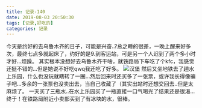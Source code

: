 ```yaml
---
title: 记录-140
date: 2019-08-03 20:50:30
tags: [记录,好吃的]
categories: 记录
---
```

今天是约好的去乌鲁木齐的日子，可能是兴奋..?总之睡的很差，一晚上醒来好多次，最终七点多就起床了，约好的是9.到客运站，可是另一个人迟到了两个多小时才好...烦躁。
其实根本没想好去乌鲁木齐干啥，就铁路局下车吃了个kfc，我感觉还挺不错的...但是她说不好吃qwq我还吃了好多。
![汉堡](/img/记录140-1.jpg)
然后又坐地铁去了趟水上乐园，什么也没玩就瞎转了一圈...然后回来时还买多了一张票，或许我长得像骗子吧...多余的一张票也没卖出去，当自己收藏了（其实出站时还想交回去..但是太麻烦了。
一天买了三瓶水..在水上乐园买了一瓶直接一口气喝光了结果还是很渴...终于！在铁路局附近小卖部买到了有冰块的水，很棒。
